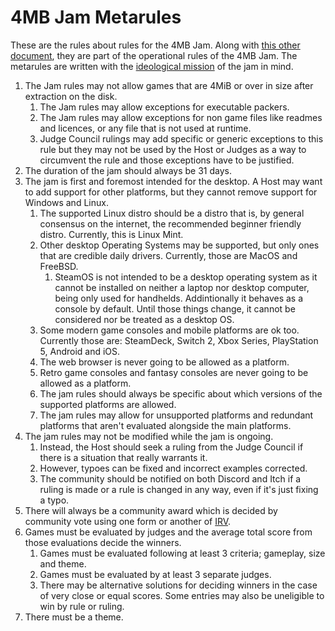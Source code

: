 # 4MB Jam Metarules
These are the rules about rules for the 4MB Jam. Along with [this other document](roles_4mb.md), they are part of the operational rules of the 4MB Jam. The metarules are written with the [ideological mission](https://4mbjam.dev/mission/) of the jam in mind.
1. The Jam rules may not allow games that are 4MiB or over in size after extraction on the disk.
    1. The Jam rules may allow exceptions for executable packers.
    2. The Jam rules may allow exceptions for non game files like readmes and licences, or any file that is not used at runtime.
    3. Judge Council rulings may add specific or generic exceptions to this rule but they may not be used by the Host or Judges as a way to circumvent the rule and those exceptions have to be justified.
2. The duration of the jam should always be 31 days.
3. The jam is first and foremost intended for the desktop. A Host may want to add support for other platforms, but they cannot remove support for Windows and Linux.
    1. The supported Linux distro should be a distro that is, by general consensus on the internet, the recommended beginner friendly distro. Currently, this is Linux Mint.
    2. Other desktop Operating Systems may be supported, but only ones that are credible daily drivers. Currently, those are MacOS and FreeBSD.
        1. SteamOS is not intended to be a desktop operating system as it cannot be installed on neither a laptop nor desktop computer, being only used for handhelds. Addintionally it behaves as a console by default. Until those things change, it cannot be considered nor be treated as a desktop OS.
    3. Some modern game consoles and mobile platforms are ok too. Currently those are: SteamDeck, Switch 2, Xbox Series, PlayStation 5, Android and iOS.
    4. The web browser is never going to be allowed as a platform.
    5. Retro game consoles and fantasy consoles are never going to be allowed as a platform.
    6. The jam rules should always be specific about which versions of the supported platforms are allowed.
    7. The jam rules may allow for unsupported platforms and redundant platforms that aren't evaluated alongside the main platforms.
4. The jam rules may not be modified while the jam is ongoing.
    1. Instead, the Host should seek a ruling from the Judge Council if there is a situation that really warrants it.
    2. However, typoes can be fixed and incorrect examples corrected. 
    3. The community should be notified on both Discord and Itch if a ruling is made or a rule is changed in any way, even if it's just fixing a typo.
5. There will always be a community award which is decided by community vote using one form or another of [IRV](https://en.wikipedia.org/wiki/Instant-runoff_voting).
6. Games must be evaluated by judges and the average total score from those evaluations decide the winners.
    1. Games must be evaluated following at least 3 criteria; gameplay, size and theme.
    2. Games must be evaluated by at least 3 separate judges.
    3. There may be alternative solutions for deciding winners in the case of very close or equal scores. Some entries may also be uneligible to win by rule or ruling.
7. There must be a theme.
